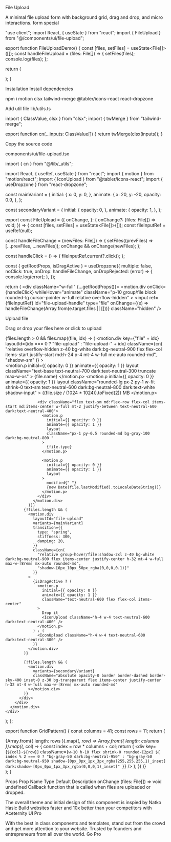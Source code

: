 File Upload

A minimal file upload form with background grid, drag and drop, and micro interactions.
form
special

"use client";
import React, { useState } from "react";
import { FileUpload } from "@/components/ui/file-upload";
 
export function FileUploadDemo() {
  const [files, setFiles] = useState<File[]>([]);
  const handleFileUpload = (files: File[]) => {
    setFiles(files);
    console.log(files);
  };
 
  return (
    <div className="w-full max-w-4xl mx-auto min-h-96 border border-dashed bg-white dark:bg-black border-neutral-200 dark:border-neutral-800 rounded-lg">
      <FileUpload onChange={handleFileUpload} />
    </div>
  );
}

Installation
Install dependencies

npm i motion clsx tailwind-merge @tabler/icons-react react-dropzone

Add util file
lib/utils.ts

import { ClassValue, clsx } from "clsx";
import { twMerge } from "tailwind-merge";
 
export function cn(...inputs: ClassValue[]) {
  return twMerge(clsx(inputs));
}

Copy the source code

components/ui/file-upload.tsx

import { cn } from "@/lib/_utils";

import React, { useRef, useState } from "react";
import { motion } from "motion/react";
import { IconUpload } from "@tabler/icons-react";
import { useDropzone } from "react-dropzone";
 
const mainVariant = {
  initial: {
    x: 0,
    y: 0,
  },
  animate: {
    x: 20,
    y: -20,
    opacity: 0.9,
  },
};
 
const secondaryVariant = {
  initial: {
    opacity: 0,
  },
  animate: {
    opacity: 1,
  },
};
 
export const FileUpload = ({
  onChange,
}: {
  onChange?: (files: File[]) => void;
}) => {
  const [files, setFiles] = useState<File[]>([]);
  const fileInputRef = useRef<HTMLInputElement>(null);
 
  const handleFileChange = (newFiles: File[]) => {
    setFiles((prevFiles) => [...prevFiles, ...newFiles]);
    onChange && onChange(newFiles);
  };
 
  const handleClick = () => {
    fileInputRef.current?.click();
  };
 
  const { getRootProps, isDragActive } = useDropzone({
    multiple: false,
    noClick: true,
    onDrop: handleFileChange,
    onDropRejected: (error) => {
      console.log(error);
    },
  });
 
  return (
    <div className="w-full" {...getRootProps()}>
      <motion.div
        onClick={handleClick}
        whileHover="animate"
        className="p-10 group/file block rounded-lg cursor-pointer w-full relative overflow-hidden"
      >
        <input
          ref={fileInputRef}
          id="file-upload-handle"
          type="file"
          onChange={(e) => handleFileChange(Array.from(e.target.files || []))}
          className="hidden"
        />
        <div className="absolute inset-0 [mask-image:radial-gradient(ellipse_at_center,white,transparent)]">
          <GridPattern />
        </div>
        <div className="flex flex-col items-center justify-center">
          <p className="relative z-20 font-sans font-bold text-neutral-700 dark:text-neutral-300 text-base">
            Upload file
          </p>
          <p className="relative z-20 font-sans font-normal text-neutral-400 dark:text-neutral-400 text-base mt-2">
            Drag or drop your files here or click to upload
          </p>
          <div className="relative w-full mt-10 max-w-xl mx-auto">
            {files.length > 0 &&
              files.map((file, idx) => (
                <motion.div
                  key={"file" + idx}
                  layoutId={idx === 0 ? "file-upload" : "file-upload-" + idx}
                  className={cn(
                    "relative overflow-hidden z-40 bg-white dark:bg-neutral-900 flex flex-col items-start justify-start md:h-24 p-4 mt-4 w-full mx-auto rounded-md",
                    "shadow-sm"
                  )}
                >
                  <div className="flex justify-between w-full items-center gap-4">
                    <motion.p
                      initial={{ opacity: 0 }}
                      animate={{ opacity: 1 }}
                      layout
                      className="text-base text-neutral-700 dark:text-neutral-300 truncate max-w-xs"
                    >
                      {file.name}
                    </motion.p>
                    <motion.p
                      initial={{ opacity: 0 }}
                      animate={{ opacity: 1 }}
                      layout
                      className="rounded-lg px-2 py-1 w-fit shrink-0 text-sm text-neutral-600 dark:bg-neutral-800 dark:text-white shadow-input"
                    >
                      {(file.size / (1024 * 1024)).toFixed(2)} MB
                    </motion.p>
                  </div>
 
                  <div className="flex text-sm md:flex-row flex-col items-start md:items-center w-full mt-2 justify-between text-neutral-600 dark:text-neutral-400">
                    <motion.p
                      initial={{ opacity: 0 }}
                      animate={{ opacity: 1 }}
                      layout
                      className="px-1 py-0.5 rounded-md bg-gray-100 dark:bg-neutral-800 "
                    >
                      {file.type}
                    </motion.p>
 
                    <motion.p
                      initial={{ opacity: 0 }}
                      animate={{ opacity: 1 }}
                      layout
                    >
                      modified{" "}
                      {new Date(file.lastModified).toLocaleDateString()}
                    </motion.p>
                  </div>
                </motion.div>
              ))}
            {!files.length && (
              <motion.div
                layoutId="file-upload"
                variants={mainVariant}
                transition={{
                  type: "spring",
                  stiffness: 300,
                  damping: 20,
                }}
                className={cn(
                  "relative group-hover/file:shadow-2xl z-40 bg-white dark:bg-neutral-900 flex items-center justify-center h-32 mt-4 w-full max-w-[8rem] mx-auto rounded-md",
                  "shadow-[0px_10px_50px_rgba(0,0,0,0.1)]"
                )}
              >
                {isDragActive ? (
                  <motion.p
                    initial={{ opacity: 0 }}
                    animate={{ opacity: 1 }}
                    className="text-neutral-600 flex flex-col items-center"
                  >
                    Drop it
                    <IconUpload className="h-4 w-4 text-neutral-600 dark:text-neutral-400" />
                  </motion.p>
                ) : (
                  <IconUpload className="h-4 w-4 text-neutral-600 dark:text-neutral-300" />
                )}
              </motion.div>
            )}
 
            {!files.length && (
              <motion.div
                variants={secondaryVariant}
                className="absolute opacity-0 border border-dashed border-sky-400 inset-0 z-30 bg-transparent flex items-center justify-center h-32 mt-4 w-full max-w-[8rem] mx-auto rounded-md"
              ></motion.div>
            )}
          </div>
        </div>
      </motion.div>
    </div>
  );
};
 
export function GridPattern() {
  const columns = 41;
  const rows = 11;
  return (
    <div className="flex bg-gray-100 dark:bg-neutral-900 shrink-0 flex-wrap justify-center items-center gap-x-px gap-y-px  scale-105">
      {Array.from({ length: rows }).map((_, row) =>
        Array.from({ length: columns }).map((_, col) => {
          const index = row * columns + col;
          return (
            <div
              key={`${col}-${row}`}
              className={`w-10 h-10 flex shrink-0 rounded-[2px] ${
                index % 2 === 0
                  ? "bg-gray-50 dark:bg-neutral-950"
                  : "bg-gray-50 dark:bg-neutral-950 shadow-[0px_0px_1px_3px_rgba(255,255,255,1)_inset] dark:shadow-[0px_0px_1px_3px_rgba(0,0,0,1)_inset]"
              }`}
            />
          );
        })
      )}
    </div>
  );
}

Props
Prop Name	Type	Default	Description
onChange	(files: File[]) => void	undefined	Callback function that is called when files are uploaded or dropped.

The overall theme and initial design of this component is inspied by Natko Hasic
Build websites faster and 10x better than your competitors with Aceternity UI Pro

With the best in class components and templates, stand out from the crowd and get more attention to your website. Trusted by founders and entrepreneurs from all over the world.
Go Pro
